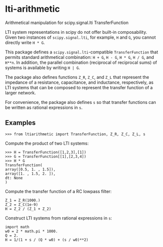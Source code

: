 # lti-arithmetic
Arithmetical manipulation for scipy.signal.lti TransferFunction

LTI system representations in scipy do not offer built-in composability.
Given two instances of `scipy.signal.lti`, for example, `H` and `G`,
you cannot directly write `H * G`.

This package defines a `scipy.signal.lti`-compatible `TransferFunction`
that permits standard arithmetical combination: `H + G`, `H - G`, `H * G`,
 `H / G`, and `H**n`. In addition, the parallel combination
(reciprocal of reciprocal sums) of systems is available by writing `H | G`.

The package also defines functions `Z_R`, `Z_C`, and `Z_L` that represent
the impedance of a resistance, capacitance, and inductance, respectively,
as LTI systems that can be composed to represent the transfer function
of a larger network.

For convenience, the package also defines `s` so that transfer functions
can be written as rational expressions in `s`.

## Examples

```
>>> from ltiarithmetic import TransferFunction, Z_R, Z_C, Z_L, s
```

Compute the product of two LTI systems:
```
>>> H = TransferFunction([1,2,3],[1])
>>> G = TransferFunction[[1],[2,3,4])
>>> H * G
TransferFunction(
array([0.5, 1. , 1.5]),
array([1. , 1.5, 2. ]),
dt: None
)
```

Compute the transfer function of a RC lowpass filter:
```
Z_1 = Z_R(1000.)
Z_2 = Z_C(1e-9)
H = Z_2 / (Z_1 + Z_2)
```

Construct LTI systems from rational expressions in `s`:
```
import math
w0 = 2 * math.pi * 1000.
Q = 2.
H = 1/(1 + s / (Q * w0) + (s / w0)**2)
```
